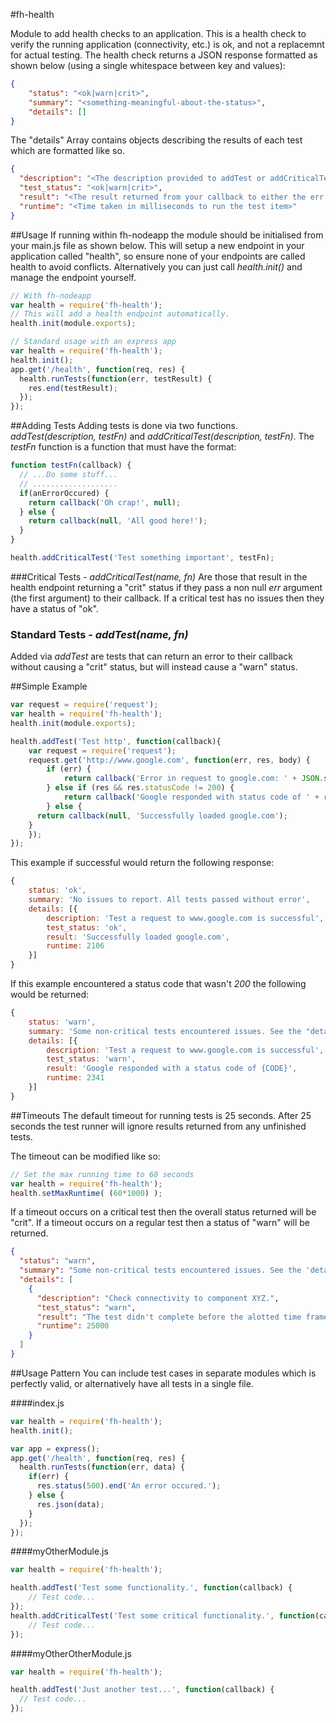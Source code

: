#fh-health


Module to add health checks to an application. This is a health check to verify the running application (connectivity, etc.) is ok, and not a replacemnt for actual testing. The health check returns a JSON response formatted as shown below (using a single whitespace between key and values):

```json
{
    "status": "<ok|warn|crit>",
    "summary": "<something-meaningful-about-the-status>",
    "details": []
}
```

The "details" Array contains objects describing the results of each test which are formatted like so.

```json
{
  "description": "<The description provided to addTest or addCriticalTest function>",
  "test_status": "<ok|warn|crit>",
  "result": "<The result returned from your callback to either the err or result paramater>",
  "runtime": "<Time taken in milliseconds to run the test item>"
}
```


##Usage
If running within fh-nodeapp the module should be initialised from your main.js file as shown below. This will setup a new endpoint in your application called "health", so ensure none of your endpoints are called health to avoid conflicts. Alternatively you can just call *health.init()* and manage the endpoint yourself.

```javascript
// With fh-nodeapp
var health = require('fh-health');
// This will add a health endpoint automatically.
health.init(module.exports);

// Standard usage with an express app
var health = require('fh-health');
health.init();
app.get('/health', function(req, res) {
  health.runTests(function(err, testResult) {
    res.end(testResult);
  });
});
```

##Adding Tests
Adding tests is done via two functions. *addTest(description, testFn)* and *addCriticalTest(description, testFn)*. The *testFn* function is a function that must have the format:

```javascript
function testFn(callback) {
  // ...Do some stuff...
  // ...................
  if(anErrorOccured) {
    return callback('Oh crap!', null);
  } else {
    return callback(null, 'All good here!');
  }
}

health.addCriticalTest('Test something important', testFn);
```

###Critical Tests - *addCriticalTest(name, fn)*
Are those that result in the health endpoint returning a "crit" status if they pass a non null *err* argument (the first argument) to their callback. If a critical test has no issues then they have a status of "ok".

### Standard Tests - *addTest(name, fn)*
Added via *addTest* are tests that can return an error to their callback without causing a "crit" status, but will instead cause a "warn" status.


##Simple Example

```javascript
var request = require('request');
var health = require('fh-health');
health.init(module.exports);

health.addTest('Test http', function(callback){
	var request = require('request');
	request.get('http://www.google.com', function(err, res, body) {
		if (err) {
			return callback('Error in request to google.com: ' + JSON.stringify(err));
		} else if (res && res.statusCode != 200) {
			return callback('Google responded with status code of ' + res.statusCode);
		} else {
      return callback(null, 'Successfully loaded google.com');
    }
	});
});
```

This example if successful would return the following response:

```javascript
{
    status: 'ok',
    summary: 'No issues to report. All tests passed without error',
    details: [{
        description: 'Test a request to www.google.com is successful',
        test_status: 'ok',
        result: 'Successfully loaded google.com',
        runtime: 2106
    }]
}
```

If this example encountered a status code that wasn't *200* the following would be returned:

```javascript
{
    status: 'warn',
    summary: 'Some non-critical tests encountered issues. See the "details" object for specifics.',
    details: [{
        description: 'Test a request to www.google.com is successful',
        test_status: 'warn',
        result: 'Google responded with a status code of {CODE}',
        runtime: 2341
    }]
}
```

##Timeouts
The default timeout for running tests is 25 seconds. After 25 seconds the test runner will ignore results returned from any unfinished tests.

The timeout can be modified like so:

```javascript
// Set the max running time to 60 seconds
var health = require('fh-health');
health.setMaxRuntime( (60*1000) );
```

If a timeout occurs on a critical test then the overall status returned will be "crit". If a timeout occurs on a regular test then a status of "warn" will be returned.

```json
{
  "status": "warn",
  "summary": "Some non-critical tests encountered issues. See the 'details' object for specifics.",
  "details": [
    {
      "description": "Check connectivity to component XYZ.",
      "test_status": "warn",
      "result": "The test didn't complete before the alotted time frame.",
      "runtime": 25000
    }
  ]
}
```

##Usage Pattern
You can include test cases in separate modules which is perfectly valid, or alternatively have all tests in a single file.

####index.js

```javascript
var health = require('fh-health');
health.init();

var app = express();
app.get('/health', function(req, res) {
  health.runTests(function(err, data) {
    if(err) {
      res.status(500).end('An error occured.');
    } else {
      res.json(data);
    }
  });
});
```

####myOtherModule.js
```javascript
var health = require('fh-health');

health.addTest('Test some functionality.', function(callback) {
	// Test code...
});
health.addCriticalTest('Test some critical functionality.', function(callback) {
	// Test code...
});
```

####myOtherOtherModule.js
```javascript
var health = require('fh-health');

health.addTest('Just another test...', function(callback) {
  // Test code...
});
```
